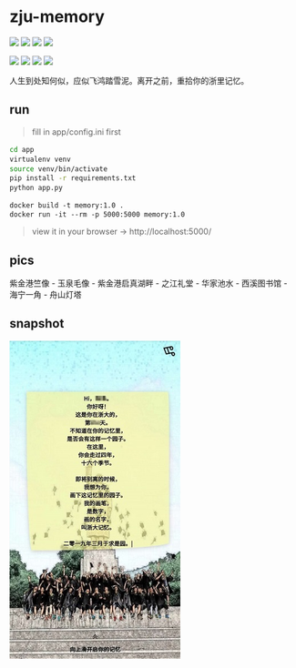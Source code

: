 # zju-memory

![](https://img.shields.io/github/stars/conv1d/zju-memory
) ![](https://img.shields.io/github/forks/conv1d/zju-memory
) ![](https://img.shields.io/github/issues/conv1d/zju-memory
) [![](https://img.shields.io/badge/url-click%20me-brightgreen)](https://api.96486d9b.cn)

![](https://img.shields.io/badge/dynamic/json?label=time&query=$.time&url=https://api.96486d9b.cn/memory/stat) ![](https://img.shields.io/badge/dynamic/json?label=undergraduate&query=$.undergraduate&url=https://api.96486d9b.cn/memory/stat) ![](https://img.shields.io/badge/dynamic/json?label=postgraduate&query=$.postgraduate&url=https://api.96486d9b.cn/memory/stat) ![](https://img.shields.io/badge/dynamic/json?label=other&query=$.other&url=https://api.96486d9b.cn/memory/stat)

人生到处知何似，应似飞鸿踏雪泥。离开之前，重拾你的浙里记忆。

## run

> fill in app/config.ini first

```bash
cd app
virtualenv venv
source venv/bin/activate
pip install -r requirements.txt
python app.py
```

```
docker build -t memory:1.0 .
docker run -it --rm -p 5000:5000 memory:1.0
```

> view it in your browser → http://localhost:5000/

## pics

紫金港竺像 - 玉泉毛像 - 紫金港启真湖畔 - 之江礼堂 - 华家池水 - 西溪图书馆 - 海宁一角 - 舟山灯塔

## snapshot

![](snapshot.jpg)